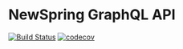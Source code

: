 # NewSpring GraphQL API
[![Build Status](https://travis-ci.org/NewSpring/crete.svg?branch=develop)](https://travis-ci.org/NewSpring/crete) [![codecov](https://codecov.io/gh/NewSpring/crete/branch/develop/graph/badge.svg)](https://codecov.io/gh/NewSpring/crete)
